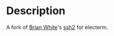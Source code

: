 # Description

A fork of [Brian White](https://github.com/mscdex)'s [ssh2](https://github.com/mscdex/ssh2) for electerm.
